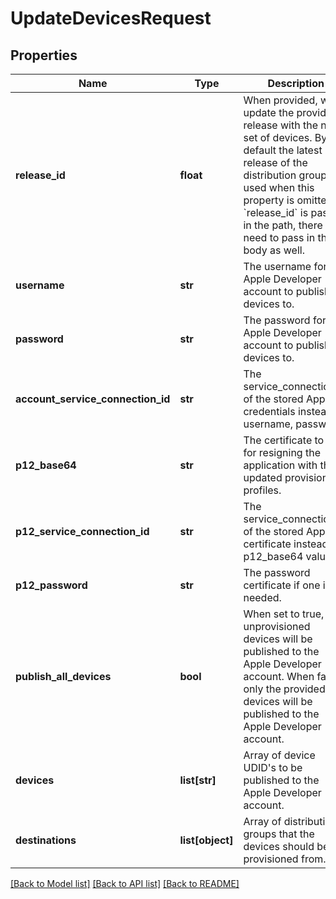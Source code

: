 # UpdateDevicesRequest

## Properties
Name | Type | Description | Notes
------------ | ------------- | ------------- | -------------
**release_id** | **float** | When provided, will update the provided release with the new set of devices. By default the latest release of the distribution group is used when this property is omitted. If &#x60;release_id&#x60; is passed in the path, there is no need to pass in the body as well. | [optional] 
**username** | **str** | The username for the Apple Developer account to publish the devices to. | [optional] 
**password** | **str** | The password for the Apple Developer account to publish the devices to. | [optional] 
**account_service_connection_id** | **str** | The service_connection_id of the stored Apple credentials instead of username, password. | [optional] 
**p12_base64** | **str** | The certificate to use for resigning the application with the updated provisioning profiles. | [optional] 
**p12_service_connection_id** | **str** | The service_connection_id of the stored Apple certificate instead of p12_base64 value. | [optional] 
**p12_password** | **str** | The password certificate if one is needed. | [optional] 
**publish_all_devices** | **bool** | When set to true, all unprovisioned devices will be published to the Apple Developer account.  When false, only the provided devices will be published to the Apple Developer account. | [optional] 
**devices** | **list[str]** | Array of device UDID&#x27;s to be published to the Apple Developer account. | [optional] 
**destinations** | **list[object]** | Array of distribution groups that the devices should be provisioned from. | [optional] 

[[Back to Model list]](../README.md#documentation-for-models) [[Back to API list]](../README.md#documentation-for-api-endpoints) [[Back to README]](../README.md)

